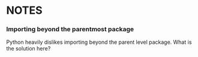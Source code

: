# NOTES

### Importing beyond the parentmost package

Python heavily dislikes importing beyond the parent level package. What is the solution here?
